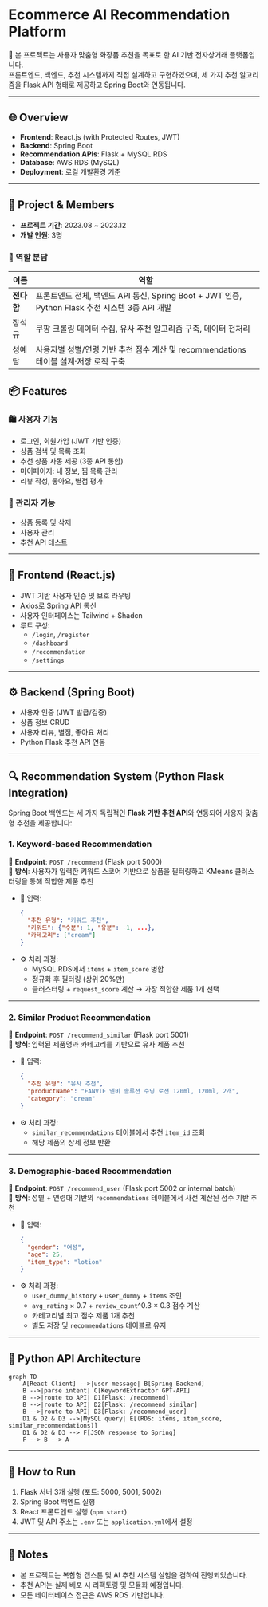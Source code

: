 # Ecommerce AI Recommendation Platform

📌 본 프로젝트는 사용자 맞춤형 화장품 추천을 목표로 한 AI 기반 전자상거래 플랫폼입니다.  
프론트엔드, 백엔드, 추천 시스템까지 직접 설계하고 구현하였으며, 세 가지 추천 알고리즘을 Flask API 형태로 제공하고 Spring Boot와 연동됩니다.

---

## 🌐 Overview

- **Frontend**: React.js (with Protected Routes, JWT)
- **Backend**: Spring Boot
- **Recommendation APIs**: Flask + MySQL RDS
- **Database**: AWS RDS (MySQL)
- **Deployment**: 로컬 개발환경 기준

---

## 📌 Project & Members

- **프로젝트 기간**: 2023.08 ~ 2023.12
- **개발 인원**: 3명

### 👥 역할 분담

| 이름 | 역할 |
|------|------|
| **전다함** | 프론트엔드 전체, 백엔드 API 통신, Spring Boot + JWT 인증, Python Flask 추천 시스템 3종 API 개발 |
| 장석규 | 쿠팡 크롤링 데이터 수집, 유사 추천 알고리즘 구축, 데이터 전처리 |
| 성예담 | 사용자별 성별/연령 기반 추천 점수 계산 및 recommendations 테이블 설계·저장 로직 구축 |


## 📦 Features

### 🛍️ 사용자 기능

- 로그인, 회원가입 (JWT 기반 인증)
- 상품 검색 및 목록 조회
- 추천 상품 자동 제공 (3종 API 통합)
- 마이페이지: 내 정보, 찜 목록 관리
- 리뷰 작성, 좋아요, 별점 평가

### 👑 관리자 기능

- 상품 등록 및 삭제
- 사용자 관리
- 추천 API 테스트

---

## 🧭 Frontend (React.js)

- JWT 기반 사용자 인증 및 보호 라우팅
- Axios로 Spring API 통신
- 사용자 인터페이스는 Tailwind + Shadcn
- 루트 구성:
  - `/login`, `/register`
  - `/dashboard`
  - `/recommendation`
  - `/settings`

---

## ⚙️ Backend (Spring Boot)

- 사용자 인증 (JWT 발급/검증)
- 상품 정보 CRUD
- 사용자 리뷰, 별점, 좋아요 처리
- Python Flask 추천 API 연동

---

## 🔍 Recommendation System (Python Flask Integration)

Spring Boot 백엔드는 세 가지 독립적인 **Flask 기반 추천 API**와 연동되어 사용자 맞춤형 추천을 제공합니다:

### 1. **Keyword-based Recommendation**  
📍 **Endpoint**: `POST /recommend` (Flask port 5000)  
📘 **방식**: 사용자가 입력한 키워드 스코어 기반으로 상품을 필터링하고 KMeans 클러스터링을 통해 적합한 제품 추천

- 🔢 입력:  
  ```json
  {
    "추천 유형": "키워드 추천",
    "키워드": {"수분": 1, "유분": -1, ...},
    "카테고리": ["cream"]
  }
  ```
- ⚙️ 처리 과정:
  - MySQL RDS에서 `items` + `item_score` 병합
  - 정규화 후 필터링 (상위 20%만)
  - 클러스터링 + `request_score` 계산 → 가장 적합한 제품 1개 선택

---

### 2. **Similar Product Recommendation**  
📍 **Endpoint**: `POST /recommend_similar` (Flask port 5001)  
📘 **방식**: 입력된 제품명과 카테고리를 기반으로 유사 제품 추천

- 🔢 입력:  
  ```json
  {
    "추천 유형": "유사 추천",
    "productName": "EANVIE 엔비 솔루션 수딩 로션 120ml, 120ml, 2개",
    "category": "cream"
  }
  ```
- ⚙️ 처리 과정:
  - `similar_recommendations` 테이블에서 추천 `item_id` 조회
  - 해당 제품의 상세 정보 반환

---

### 3. **Demographic-based Recommendation**  
📍 **Endpoint**: `POST /recommend_user` (Flask port 5002 or internal batch)  
📘 **방식**: 성별 + 연령대 기반의 `recommendations` 테이블에서 사전 계산된 점수 기반 추천

- 🔢 입력:  
  ```json
  {
    "gender": "여성",
    "age": 25,
    "item_type": "lotion"
  }
  ```
- ⚙️ 처리 과정:
  - `user_dummy_history` + `user_dummy` + `items` 조인
  - `avg_rating` × 0.7 + `review_count`^0.3 × 0.3 점수 계산
  - 카테고리별 최고 점수 제품 1개 추천
  - 별도 저장 및 `recommendations` 테이블로 유지

---

## 🧩 Python API Architecture

```mermaid
graph TD
    A[React Client] -->|user message| B[Spring Backend]
    B -->|parse intent| C[KeywordExtractor GPT-API]
    B -->|route to API| D1[Flask: /recommend]
    B -->|route to API| D2[Flask: /recommend_similar]
    B -->|route to API| D3[Flask: /recommend_user]
    D1 & D2 & D3 -->|MySQL query| E[(RDS: items, item_score, similar_recommendations)]
    D1 & D2 & D3 --> F[JSON response to Spring]
    F --> B --> A
```

---

## 🚀 How to Run

1. Flask 서버 3개 실행 (포트: 5000, 5001, 5002)
2. Spring Boot 백엔드 실행
3. React 프론트엔드 실행 (`npm start`)
4. JWT 및 API 주소는 `.env` 또는 `application.yml`에서 설정

---

## 📌 Notes

- 본 프로젝트는 복합형 캡스톤 및 AI 추천 시스템 실험을 겸하여 진행되었습니다.
- 추천 API는 실제 배포 시 리팩토링 및 모듈화 예정입니다.
- 모든 데이터베이스 접근은 AWS RDS 기반입니다.
